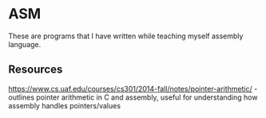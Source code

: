 # ASM

These are programs that I have written while teaching myself assembly language.

## Resources

https://www.cs.uaf.edu/courses/cs301/2014-fall/notes/pointer-arithmetic/ - outlines pointer arithmetic in C and assembly, useful for understanding how assembly handles pointers/values

